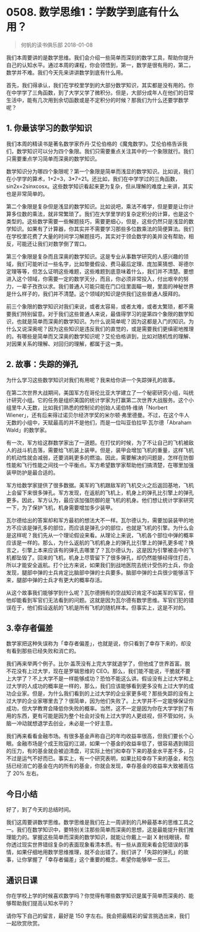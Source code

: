 # 0508. 数学思维1：学数学到底有什么用？
> 何帆的读书俱乐部
2018-01-08

我们本周要讲的是数学思维。我们会介绍一些简单而深刻的数学工具，帮助你提升自己的认知水平。通过本周的课程，你会领悟到，第一，数学是很有用的，第二，数学并不难。我们今天先来讲讲数学到底有什么用。 

首先，我们得承认，我们在学校里学到的大部分数学知识，其实都是没有用的。你在中学学了三角函数，到了大学又学了微积分。但是，大部分成年人在他们的日常生活中，能有几次用到余切函数或是不定积分的时候？那我们为什么还要学数学呢？

## 1. 你最该学习的数学知识
我们本周的精读书是著名数学家乔丹·艾伦伯格的《魔鬼数学》。艾伦伯格告诉我们，数学知识可以分为四个象限。我们只需要重点关注其中的一个象限就行。我们只需要重点学习简单而深奥的数学知识。

数学知识分为哪四个象限呢？第一个象限是简单而浅显的数学知识。比如说，我们在小学学的算术，1+2=3，3*7=21。还比如，我们在中学学过的三角函数，sin2x=2sinxcosx。这些数学知识看起来更为复杂，但从理解的难度上来讲，其实也是非常简单的。

第二个象限是复杂但是浅显的数学知识。比如说吧，乘法不难学，但是要是让你计算多位数的乘法，就非常繁琐了。我们在大学里学的复杂定积分的计算，也是这个类型的。这些数学需要一些解题技巧，需要更细心，但是，这些仍然只是浅显的数学知识。如果有了计算器，你其实并不需要学习那些多位数乘法的简便算法。我们在学校里花费了大量的时间学习解题技巧，其实对于领会数学的美并没有帮助，相反，可能还让我们对数学倒了胃口。

第三个象限是复杂而且深奥的数学知识。这是专业从事数学研究的人感兴趣的领域，我们可能听过一些名字，比如黎曼假设、费马最后定理、庞加莱猜想、哥德尔定理等等，但怎么证明这些难题，这些难题到底意味着什么，我们并不清楚。要想进入这个领域，你需要一定的数学天分，而且，你必须非常投入，付出艰辛的努力，一辈子孜孜以求。我们普通人可能只能在门口往里面瞄一眼，里面的神秘世界是什么样子的，我们并不清楚。这个领域的知识是供我们这些普通人膜拜的。

前三个象限的数学知识对我们来说，或者太容易，或者太难，或者太繁琐，都不需要我们特别留意。对于我们这些普通人来说，最值得学习的是第四个象限的数学知识，也就是简单而深奥的数学知识。为什么说简单呢？因为这都是入门的知识。为什么又说深奥呢？因为这些知识是违反我们的直觉的，或是需要我们更缜密地推理的。有哪些是简单而又深奥的数学知识呢？艾伦伯格讲到，比如对随机性的理解、对因果关系的理解、对回归的理解，都属于这一类。 

## 2. 故事：失踪的弹孔
为什么学习这些数学知识对我们有用呢？我来给你讲一个失踪弹孔的故事。

在第二次世界大战期间，美国军方在哥伦比亚大学建立了一个秘密研究小组，叫统计研究小组。它的任务是组织美国的统计学家为打赢第二次世界大战服务。这个小组里牛人无数，比如我们熟悉的控制论的创始人诺伯特·维纳「Norbert Wiener」，还有后来得过诺贝尔经济学奖的米尔顿·弗里德曼。不过，在这个牛人无数的小组中，天赋最高的并不是他们，而是一位叫亚伯拉罕·瓦尔德「Abraham Wald」的数学家。 

有一次，军方给这群数学家出了一道题。在打仗的时候，为了不让自己的飞机被敌人的战斗机击落，需要给飞机装上装甲。但是，装甲会增加飞机的重量，这样飞机的机动性就会减弱，还要消耗更多的燃油。因此，需要解决的问题是，怎样在防御性能和飞行性能之间找一个平衡点。军方希望数学家帮助他们搞清楚，在哪里加强装甲防护是最合适的。

军方给数学家提供了很多数据。美军的飞机跟敌军的飞机交火之后返回基地，飞机上会留下来很多弹孔。军方发现，在返航的飞机上，机身上的弹孔比引擎上的弹孔更多。因此，军方认为，最应该加强防御的是飞机的机身。他们想让统计学家研究一下，为了保护飞机，机身需要增加多少装甲。

瓦尔德给出的答案却和军方最初的想法大不一样。瓦尔德认为，需要加装装甲的地方不应该是弹孔多的部位，而应该是弹孔少的部位，也就是飞机的引擎。为什么会是这样呢？我们先从一个理论假设来看。从理论上来说，飞机各个部位中弹的概率应该是一样的。那么，为什么返航的飞机机身上的弹孔比引擎上的弹孔更多呢？换言之，引擎上本来应该有的弹孔去哪里了？瓦尔德认为，这是因为引擎被击中的飞机都坠毁了。回来的飞机，机身上尽管留下了很多弹孔，却仍然能够经得住打击，所以才能安全返航。打个比方来说，如果我们到战地医院去统计受伤的士兵，你会发现，腿部中弹的士兵肯定比脑部中弹的士兵要多。脑部中弹的士兵很少能够活下来，腿部中弹的士兵才有更大的概率存活。

从这个故事我们能够学到什么呢？瓦尔德拥有的空战知识肯定不如美军的军官，但他却能看到军官们无法看到的问题。这就是因为瓦尔德有数学思维。军官们犯的错误在于，他们假设返航的飞机是所有飞机的随机样本。但事实上，这是不对的。

## 3.幸存者偏差
数学家把这种失误称为「幸存者偏差」，也就是说，你只看到了幸存下来的，却没有看到那些已经失败和消亡的。

我们再来举两个例子。比尔·盖茨没有上完大学就退学了，但他成了世界首富。脱不花没有上过大学，现在是罗辑思维的 CEO。那么，我们能不能说，干脆就不要上大学了？不上大学不是一样能够成功？恐怕不能这么讲。假设没有上过大学和上过大学的人成功的概率是一样的，那么，我们应该能够看到更多没有上过大学的成功企业家。但是，为什么我们看到的上过大学的企业家更多呢？那些失踪的没有上过大学的企业家哪里去了？很简单，因为他们失败了。上大学并不一定能够保证你成功，但大学教育会降低你失败的概率。当然，这不一定是因为你在大学学到了有用的东西，更有可能是因为整个社会对没有上过大学的人更歧视，但不管如何，头脑一冲动就想退学去创业，未必是一个好主意。

我们再来看看金融市场。有很多基金声称自己的年均收益率很高，但我们要长个心眼。金融市场是个成王败寇的江湖，如果一个基金的收益率低了，很容易遇到赎回的压力，有的基金就会被迫清盘，可实际上他们和幸存下来的基金水平差不多，只不过是运气不好而已。事实上，有一个研究表明，如果比较幸存下来的基金，和包括已经消亡的基金在内的所有的基金，你就会发现，幸存基金的收益率大致被高估了 20% 左右。

## 今日小结
好了，到了今天的总结时间。

我们这周要讲数学思维。数学思维是我们在上一周讲到的几种最基本的思维工具之一。我们在数学知识中，要特别关注那些简单而深奥的思想，这是最能提升我们推理能力的。掌握这些简单而深奥的数学知识，就能让你戴上一副 X 射线眼镜，帮你透过现实世界错综复杂的表面现象看清本质。有一些从直观来看会犯错误的事情，如果仔细地用数学思维推理，就不会出错了。我们讲了「失踪的弹孔」的故事，让你掌握了「幸存者偏差」这个重要的概念，希望你能够举一反三。

## 通识日课
你在学校上学的时候喜欢数学吗？你觉得有哪些数学知识是属于简单而深奥的、能够帮助我们提高认知水平的？

请你写下自己的留言，最好是 150 字左右。我会把最精彩的留言挑选出来，我们一起欣赏欣赏。

